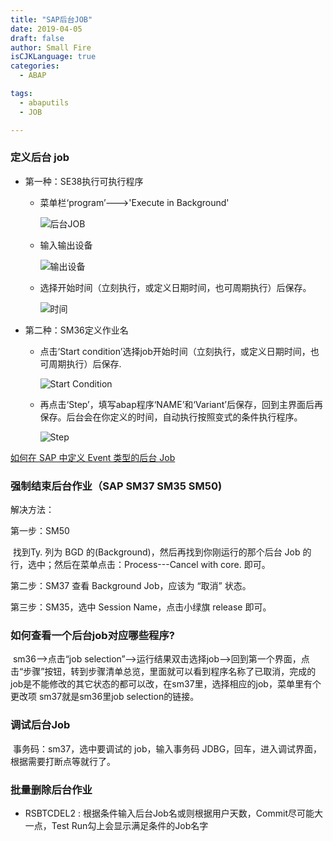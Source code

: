 ```yaml
---
title: "SAP后台JOB"
date: 2019-04-05
draft: false
author: Small Fire
isCJKLanguage: true
categories: 
  - ABAP

tags: 
  - abaputils
  - JOB

---
```


### 定义后台 job

- 第一种：SE38执行可执行程序

  - 菜单栏‘program’--->'Execute in Background'

    ![后台JOB](/images/ABAP/JOB1.png)

  - 输入输出设备

    ![输出设备](/images/ABAP/JOB3.png)

  - 选择开始时间（立刻执行，或定义日期时间，也可周期执行）后保存。

    ![时间](/images/ABAP/JOB2.png)

- 第二种：SM36定义作业名

  - 点击‘Start condition’选择job开始时间（立刻执行，或定义日期时间，也可周期执行）后保存.

    ![Start Condition](/images/ABAP/JOB4.png)

  - 再点击‘Step’，填写abap程序‘NAME’和‘Variant’后保存，回到主界面后再保存。后台会在你定义的时间，自动执行按照变式的条件执行程序。

    ![Step](/images/ABAP/JOB5.png)

[如何在 SAP 中定义 Event 类型的后台 Job](<http://blog.sina.com.cn/s/blog_76c57b480100rumm.html>)

### 强制结束后台作业（SAP SM37 SM35 SM50)

解决方法：

第一步：SM50

​	找到Ty. 列为 BGD 的(Background)，然后再找到你刚运行的那个后台 Job 的行，选中；然后在菜单点击：Process---Cancel with core. 即可。

第二步：SM37 查看 Background Job，应该为 “取消” 状态。

第三步：SM35，选中 Session Name，点击小绿旗 release 即可。

### 如何查看一个后台job对应哪些程序?

​	sm36-->点击“job selection”-->运行结果双击选择job-->回到第一个界面，点击“步骤”按钮，转到步骤清单总览，里面就可以看到程序名称了已取消，完成的job是不能修改的其它状态的都可以改，在sm37里，选择相应的job，菜单里有个更改项
sm37就是sm36里job selection的链接。

### 调试后台Job

​	事务码：sm37，选中要调试的 job，输入事务码 JDBG，回车，进入调试界面，根据需要打断点等就行了。

### 批量删除后台作业

- RSBTCDEL2 : 根据条件输入后台Job名或则根据用户天数，Commit尽可能大一点，Test Run勾上会显示满足条件的Job名字